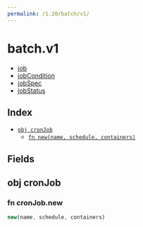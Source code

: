 ```yaml
---
permalink: /1.20/batch/v1/
---
```


# batch.v1



* [job](job.md)
* [jobCondition](jobCondition.md)
* [jobSpec](jobSpec.md)
* [jobStatus](jobStatus.md)

## Index

* [`obj cronJob`](#obj-cronjob)
  * [`fn new(name, schedule, containers)`](#fn-cronjobnew)

## Fields

## obj cronJob



### fn cronJob.new

```ts
new(name, schedule, containers)
```

